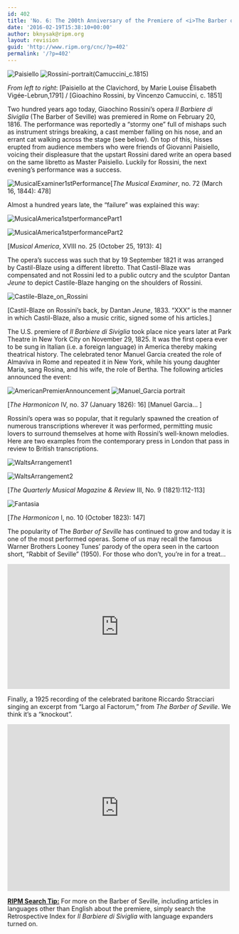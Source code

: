 ```yaml
---
id: 402
title: 'No. 6: The 200th Anniversary of the Premiere of <i>The Barber of Seville</i>'
date: '2016-02-19T15:38:10+00:00'
author: bknysak@ripm.org
layout: revision
guid: 'http://www.ripm.org/cnc/?p=402'
permalink: '/?p=402'
---
```


![Paisiello](http://www.ripm.org/cnc/wp-content/uploads/2016/02/Paisiello-250x300.jpg) ![Rossini-portrait(Camuccini_c.1815)](http://www.ripm.org/cnc/wp-content/uploads/2016/02/Rossini-portraitCamuccini_c.1815-223x300.jpg)

*From left to right*: \[Paisiello at the Clavichord, by Marie Louise Élisabeth Vigée-Lebrun,1791\] / \[Gioachino Rossini, by Vincenzo Camuccini, c. 1851\]

Two hundred years ago today, Giaochino Rossini’s opera *Il Barbiere di Siviglia* (The Barber of Seville) was premiered in Rome on February 20, 1816. The performance was reportedly a “stormy one” full of mishaps such as instrument strings breaking, a cast member falling on his nose, and an errant cat walking across the stage (see below). On top of this, hisses erupted from audience members who were friends of Giovanni Paisiello, voicing their displeasure that the upstart Rossini dared write an opera based on the same libretto as Master Paisiello. Luckily for Rossini, the next evening’s performance was a success.

![MusicalExaminer1stPerformance](http://www.ripm.org/cnc/wp-content/uploads/2016/01/MusicalExaminer1stPerformance-1024x579.jpg)\[*The Musical Examiner*, no. 72 (March 16, 1844): 478\]

Almost a hundred years late, the “failure” was explained this way:

![MusicalAmerica1stperformancePart1](http://www.ripm.org/cnc/wp-content/uploads/2016/01/MusicalAmerica1stperformancePart1-300x70.jpg)

![MusicalAmerica1stperformancePart2](http://www.ripm.org/cnc/wp-content/uploads/2016/01/MusicalAmerica1stperformancePart2.jpg)

\[*Musical America*, XVIII no. 25 (October 25, 1913): 4\]

The opera’s success was such that by 19 September 1821 it was arranged by Castil-Blaze using a different libretto. That Castil-Blaze was compensated and not Rossini led to a public outcry and the sculptor Dantan *Jeune* to depict Castile-Blaze hanging on the shoulders of Rossini.

![Castile-Blaze_on_Rossini](http://www.ripm.org/cnc/wp-content/uploads/2016/02/Castile-Blaze_on_Rossini-194x300.jpg)

\[Castil-Blaze on Rossini’s back, by Dantan *Jeune*, 1833. “XXX” is the manner in which Castil-Blaze, also a music critic, signed some of his articles.\]

The U.S. premiere of *Il Barbiere di Siviglia* took place nice years later at Park Theatre in New York City on November 29, 1825. It was the first opera ever to be sung in Italian (i.e. a foreign language) in America thereby making theatrical history. The celebrated tenor Manuel Garcia created the role of Almaviva in Rome and repeated it in New York, while his young daughter Maria, sang Rosina, and his wife, the role of Bertha. The following articles announced the event:

![AmericanPremierAnnouncement](http://www.ripm.org/cnc/wp-content/uploads/2016/01/AmericanPremierAnnouncement-273x300.jpg) ![Manuel_Garcia portrait](http://www.ripm.org/cnc/wp-content/uploads/2016/02/Manuel_Garcia-portrait-225x300.jpg)

\[*The Harmonicon* IV, no. 37 (January 1826): 16\] \[Manuel Garcia… \]

Rossini’s opera was so popular, that it regularly spawned the creation of numerous transcriptions wherever it was performed, permitting music lovers to surround themselves at home with Rossini’s well-known melodies. Here are two examples from the contemporary press in London that pass in review to British transcriptions.

![WaltsArrangement1](http://www.ripm.org/cnc/wp-content/uploads/2016/01/WaltsArrangement1-300x38.jpg)

![WaltsArrangement2](http://www.ripm.org/cnc/wp-content/uploads/2016/01/WaltsArrangement2-300x103.jpg)

\[*The Quarterly Musical Magazine &amp; Review* III, No. 9 (1821):112-113\]

![Fantasia](http://www.ripm.org/cnc/wp-content/uploads/2016/01/Fantasia-300x230.jpg)

\[*The Harmonicon* I, no. 10 (October 1823): 147\]

The popularity of The *Barber of Seville* has continued to grow and today it is one of the most performed operas. Some of us may recall the famous Warner Brothers Looney Tunes’ parody of the opera seen in the cartoon short, “Rabbit of Seville” (1950). For those who don’t, you’re in for a treat…

<iframe allow="accelerometer; autoplay; clipboard-write; encrypted-media; gyroscope; picture-in-picture" allowfullscreen="" frameborder="0" height="281" loading="lazy" src="https://www.youtube.com/embed/uYBce9Gsz7g?start=31&feature=oembed" title="Bugs Bunny at the Symphony II: "Rabbit of Seville" Excerpt" width="500"></iframe>

Finally, a 1925 recording of the celebrated baritone Riccardo Stracciari singing an excerpt from “Largo al Factorum,” from *The Barber of Seville*. We think it’s a “knockout”.

<iframe allow="accelerometer; autoplay; clipboard-write; encrypted-media; gyroscope; picture-in-picture" allowfullscreen="" frameborder="0" height="375" loading="lazy" src="https://www.youtube.com/embed/J1H9WyWLX-w?start=66&feature=oembed" title="Riccardo Stracciari: "Largo al Factotum". 1925." width="500"></iframe>

**<u>RIPM Search Tip:</u>** For more on the Barber of Seville, including articles in languages other than English about the premiere, simply search the Retrospective Index for *Il Barbiere di Siviglia* with language expanders turned on.